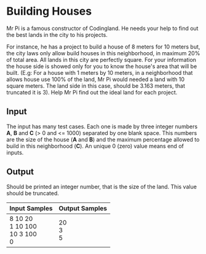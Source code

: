 # Building Houses
Mr Pi is a famous constructor of Codingland. He needs your help to find out the best lands in the city to his projects.

For instance, he has a project to build a house of 8 meters for 10 meters but, the city laws only allow build houses in this neighborhood, in maximum 20% of total area. All lands in this city are perfectly square. For your information the house side is showed only for you to know the house's area that will be built. (E.g: For a house with 1 meters by 10 meters, in a neighborhood that allows house use 100% of the land, Mr Pi would needed a land with 10 square meters. The land side in this case, should be 3.163 meters, that truncated it is 3). Help Mr Pi find out the ideal land for each project.

## Input
The input has many test cases. Each one is made by three integer numbers **A**, **B** and **C** (> 0 and <= 1000) separated by one blank space. This numbers are the size of the house (**A** and **B**) and the maximum percentage allowed to build in this neighborhood (**C**). An unique 0 (zero) value means end of inputs.

## Output
Should be printed an integer number, that is the size of the land. This value should be truncated.

|              Input Samples              | Output Samples |
|-----------------------------------------|----------------|
| 8 10 20<br> 1 10 100<br> 10 3 100<br> 0 | 20<br> 3<br> 5 |